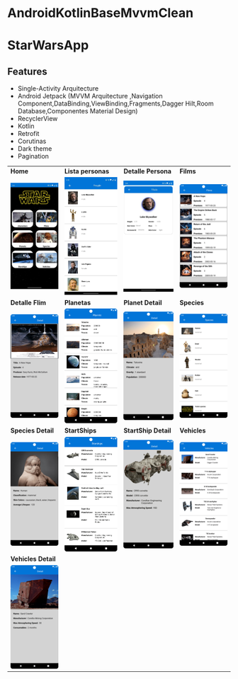 # AndroidKotlinBaseMvvmClean

# StarWarsApp

## Features
- Single-Activity Arquitecture
- Android Jetpack (MVVM Arquitecture ,Navigation Component,DataBinding,ViewBinding,Fragments,Dagger Hilt,Room Database,Componentes Material Design) 
- RecyclerView
- Kotlin
- Retrofit
- Corutinas
- Dark theme
- Pagination

 <table>
  <tr>
    <td><strong>Home</strong></td>
   <td><strong>Lista personas</strong></td>
    <td><strong>Detalle Persona</strong></td>
     <td><strong>Films</strong></td>
  </tr>
  <tr>
    <td><img src="https://raw.githubusercontent.com/Orlandroid/Resources_Repos/main/starwarsapp/menu.jpg" width="100%"></td>
    <td><img src="https://raw.githubusercontent.com/Orlandroid/Resources_Repos/main/starwarsapp/people_list.jpg" width="100%"></td>
    <td><img src="https://raw.githubusercontent.com/Orlandroid/Resources_Repos/main/starwarsapp/detalle.jpg" width="100%"></td>
    <td><img src="https://raw.githubusercontent.com/Orlandroid/Resources_Repos/main/startwarsp/films.png" width="100%"></td>
  </tr>
  
  <tr>
   <td><strong>Detalle Flim</strong></td>
    <td><strong>Planetas</strong></td>
    <td><strong>Planet Detail</strong></td>
   <td><strong>Species</strong></td>
  </tr>
  <tr>
    <td><img src="https://raw.githubusercontent.com/Orlandroid/Resources_Repos/main/startwarsp/films_detail.png" width="100%"></td>
    <td><img src="https://raw.githubusercontent.com/Orlandroid/Resources_Repos/main/startwarsp/planets.png" width="100%"></td>
      <td><img src="https://raw.githubusercontent.com/Orlandroid/Resources_Repos/main/startwarsp/planet_detail.png" width="100%"></td>
    <td><img src="https://raw.githubusercontent.com/Orlandroid/Resources_Repos/main/startwarsp/species.png" width="100%"></td>
  </tr>
  
  <tr>
    <td><strong>Species Detail</strong></td>
    <td><strong>StartShips</strong></td>
   <td><strong>StartShip Detail</strong></td>
    <td><strong>Vehicles</strong></td>
  </tr>
  <tr>
    <td><img src="https://raw.githubusercontent.com/Orlandroid/Resources_Repos/main/startwarsp/species_detail.png" width="100%"></td>
    <td><img src="https://raw.githubusercontent.com/Orlandroid/Resources_Repos/main/startwarsp/start_ship.png" width="100%"></td>
    <td><img src="https://raw.githubusercontent.com/Orlandroid/Resources_Repos/main/startwarsp/start_ship_detail.png" width="100%"></td>
    <td><img src="https://raw.githubusercontent.com/Orlandroid/Resources_Repos/main/startwarsp/vehicles.png" width="100%"></td>
  </tr> 
  <tr>
    <td><strong>Vehicles Detail</strong></td>
  </tr>
  <tr>
    <td><img src="https://raw.githubusercontent.com/Orlandroid/Resources_Repos/main/startwarsp/vehicles_detail.png" width="100%"></td>
  </tr>
  
  
  
</table>



